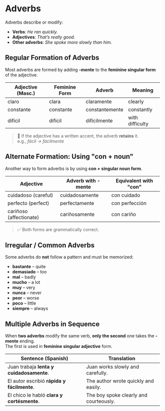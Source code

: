 # Adverbs

Adverbs describe or modify:

- **Verbs**: *He ran quickly.*
- **Adjectives**: *That’s really good.*
- **Other adverbs**: *She spoke more slowly than him.*

## Regular Formation of Adverbs

Most adverbs are formed by adding **-mente** to the **feminine singular form** of the adjective.

| Adjective (Masc.) | Feminine Form | Adverb         | Meaning         |
| ----------------- | ------------- | -------------- | --------------- |
| claro             | clara         | claramente     | clearly         |
| constante         | constante     | constantemente | constantly      |
| difícil           | difícil       | difícilmente   | with difficulty |

> 🔸 If the adjective has a written accent, the adverb **retains** it.  
> e.g., *fácil → fácilmente*

## Alternate Formation: Using "con + noun"

Another way to form adverbs is by using **con + singular noun form**.

| Adjective               | Adverb with -mente | Equivalent with "con" |
| ----------------------- | ------------------ | --------------------- |
| cuidadoso (careful)     | cuidadosamente     | con cuidado           |
| perfecto (perfect)      | perfectamente      | con perfección        |
| cariñoso (affectionate) | cariñosamente      | con cariño            |

> ✅ Both forms are grammatically correct.

## Irregular / Common Adverbs

Some adverbs do **not** follow a pattern and must be memorized:

- **bastante** – quite
- **demasiado** – too
- **mal** – badly
- **mucho** – a lot
- **muy** – very
- **nunca** – never
- **peor** – worse
- **poco** – little
- **siempre** – always

## Multiple Adverbs in Sequence

When **two adverbs** modify the same verb, **only the second** one takes the **-mente** ending.  
The first is used in **feminine singular adjective** form.

| Sentence (Spanish)                         | Translation                            |
| ------------------------------------------ | -------------------------------------- |
| Juan trabaja **lenta y cuidadosamente**.   | Juan works slowly and carefully.       |
| El autor escribió **rápida y fácilmente**. | The author wrote quickly and easily.   |
| El chico le habló **clara y cortésmente**. | The boy spoke clearly and courteously. |
